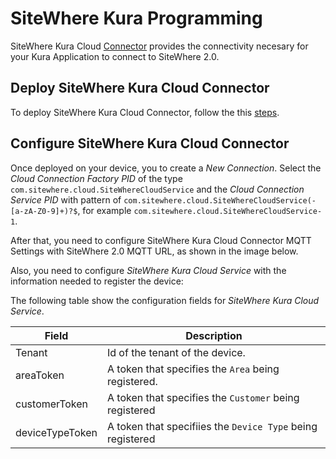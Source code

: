 # SiteWhere Kura Programming

<Seo/>

SiteWhere Kura Cloud [Connector](https://github.com/sitewhere/sitewhere-kura)
provides the connectivity necesary for your Kura Application to connect to SiteWhere 2.0.

## Deploy SiteWhere Kura Cloud Connector

To deploy SiteWhere Kura Cloud Connector, follow the this [steps](https://eclipse.github.io/kura/dev/deploying-bundles.html).

## Configure SiteWhere Kura Cloud Connector

Once deployed on your device, you to create a _New Connection_. Select the _Cloud Connection Factory PID_
of the type `com.sitewhere.cloud.SiteWhereCloudService` and the _Cloud Connection Service PID_ with pattern of
`com.sitewhere.cloud.SiteWhereCloudService(-[a-zA-Z0-9]+)?$`, for example `com.sitewhere.cloud.SiteWhereCloudService-1`.

<InlineImage src="/images/guide/kura-new-connector.png" caption="SiteWhere Kura MQTT Settings"/>

After that, you need to configure SiteWhere Kura Cloud Connector MQTT Settings
with SiteWhere 2.0 MQTT URL, as shown in the image below.

<InlineImage src="/images/guide/kura-mqtt.png" caption="SiteWhere Kura MQTT Settings"/>

Also, you need to configure _SiteWhere Kura Cloud Service_ with the information needed to register the device:

<InlineImage src="/images/guide/kura-cloud.png" caption="SiteWhere Kura Cloud Connector"/>

The following table show the configuration fields for _SiteWhere Kura Cloud Service_.

| Field           | Description                                                |
| --------------- | ---------------------------------------------------------- |
| Tenant          | Id of the tenant of the device.                            |
| areaToken       | A token that specifies the `Area` being registered.        |
| customerToken   | A token that specifies the `Customer` being registered     |
| deviceTypeToken | A token that specifiies the `Device Type` being registered |
